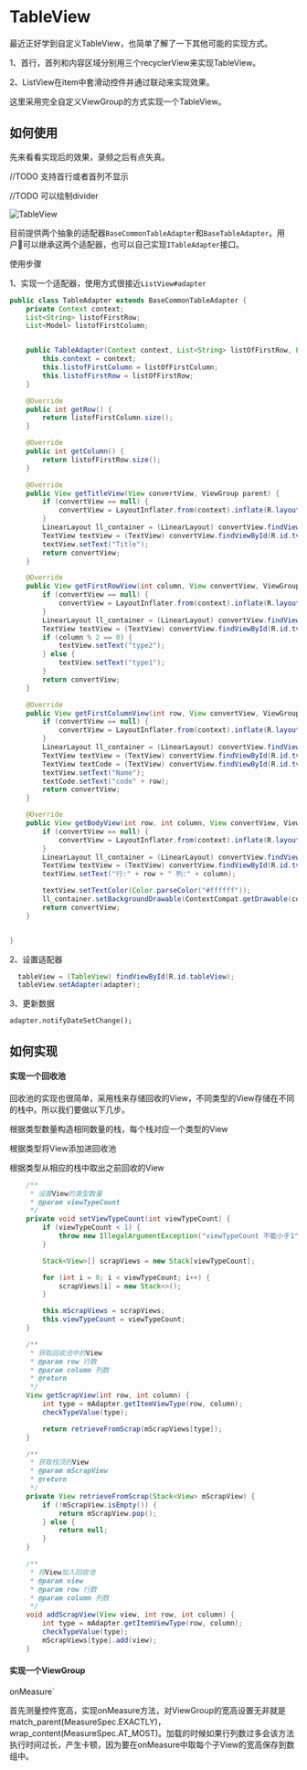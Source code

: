 # TableView

最近正好学到自定义TableView，也简单了解了一下其他可能的实现方式。

1、首行，首列和内容区域分别用三个recyclerView来实现TableView。

2、ListView在item中套滑动控件并通过联动来实现效果。

这里采用完全自定义ViewGroup的方式实现一个TableView。

## 如何使用

先来看看实现后的效果，录频之后有点失真。

//TODO 支持首行或者首列不显示

//TODO 可以绘制divider

![TableView](https://raw.githubusercontent.com/lhc20040808/Pictures/master/res/图片/table_view_gif.gif)



目前提供两个抽象的适配器`BaseCommonTableAdapter`和`BaseTableAdapter`。用户可以继承这两个适配器，也可以自己实现`ITableAdapter`接口。

使用步骤

1、实现一个适配器，使用方式很接近`ListView#adapter`

```java
public class TableAdapter extends BaseCommonTableAdapter {
    private Context context;
    List<String> listofFirstRow;
    List<Model> listofFirstColumn;


    public TableAdapter(Context context, List<String> listOfFirstRow, List<Model> listOfFirstColumn) {
        this.context = context;
        this.listofFirstColumn = listOfFirstColumn;
        this.listofFirstRow = listOfFirstRow;
    }

    @Override
    public int getRow() {
        return listofFirstColumn.size();
    }

    @Override
    public int getColumn() {
        return listofFirstRow.size();
    }

    @Override
    public View getTitleView(View convertView, ViewGroup parent) {
        if (convertView == null) {
            convertView = LayoutInflater.from(context).inflate(R.layout.item_title, parent, false);
        }
        LinearLayout ll_container = (LinearLayout) convertView.findViewById(R.id.ll_container);
        TextView textView = (TextView) convertView.findViewById(R.id.tv_content);
        textView.setText("Title");
        return convertView;
    }

    @Override
    public View getFirstRowView(int column, View convertView, ViewGroup parent) {
        if (convertView == null) {
            convertView = LayoutInflater.from(context).inflate(R.layout.item_table_first_row, parent, false);
        }
        LinearLayout ll_container = (LinearLayout) convertView.findViewById(R.id.ll_container);
        TextView textView = (TextView) convertView.findViewById(R.id.tv_content);
        if (column % 2 == 0) {
            textView.setText("type2");
        } else {
            textView.setText("type1");
        }
        return convertView;
    }

    @Override
    public View getFirstColumnView(int row, View convertView, ViewGroup parent) {
        if (convertView == null) {
            convertView = LayoutInflater.from(context).inflate(R.layout.item_table_first_column, parent, false);
        }
        LinearLayout ll_container = (LinearLayout) convertView.findViewById(R.id.ll_container);
        TextView textView = (TextView) convertView.findViewById(R.id.tv_content);
        TextView textCode = (TextView) convertView.findViewById(R.id.tv_code);
        textView.setText("Name");
        textCode.setText("code" + row);
        return convertView;
    }

    @Override
    public View getBodyView(int row, int column, View convertView, ViewGroup parent) {
        if (convertView == null) {
            convertView = LayoutInflater.from(context).inflate(R.layout.item_body, parent, false);
        }
        LinearLayout ll_container = (LinearLayout) convertView.findViewById(R.id.ll_container);
        TextView textView = (TextView) convertView.findViewById(R.id.tv_content);
        textView.setText("行:" + row + " 列:" + column);

        textView.setTextColor(Color.parseColor("#ffffff"));
        ll_container.setBackgroundDrawable(ContextCompat.getDrawable(context, R.drawable.table_bg));
        return convertView;
    }


}
```

2、设置适配器

```java
  tableView = (TableView) findViewById(R.id.tableView);
  tableView.setAdapter(adapter);
```

3、更新数据

```
adapter.notifyDateSetChange();
```



## 如何实现

#### 实现一个回收池

回收池的实现也很简单，采用栈来存储回收的View，不同类型的View存储在不同的栈中。所以我们要做以下几步。

根据类型数量构造相同数量的栈，每个栈对应一个类型的View

根据类型将View添加进回收池

根据类型从相应的栈中取出之前回收的View

```java
    /**
     * 设置View的类型数量
     * @param viewTypeCount
     */
    private void setViewTypeCount(int viewTypeCount) {
        if (viewTypeCount < 1) {
            throw new IllegalArgumentException("viewTypeCount 不能小于1");
        }

        Stack<View>[] scrapViews = new Stack[viewTypeCount];

        for (int i = 0; i < viewTypeCount; i++) {
            scrapViews[i] = new Stack<>();
        }

        this.mScrapViews = scrapViews;
        this.viewTypeCount = viewTypeCount;
    }

    /**
     * 获取回收池中的View
     * @param row 行数
     * @param column 列数
     * @return
     */
    View getScrapView(int row, int column) {
        int type = mAdapter.getItemViewType(row, column);
        checkTypeValue(type);

        return retrieveFromScrap(mScrapViews[type]);
    }

    /**
     * 获取栈顶的View
     * @param mScrapView
     * @return
     */
    private View retrieveFromScrap(Stack<View> mScrapView) {
        if (!mScrapView.isEmpty()) {
            return mScrapView.pop();
        } else {
            return null;
        }
    }

    /**
     * 将View加入回收池
     * @param view
     * @param row 行数
     * @param column 列数
     */
    void addScrapView(View view, int row, int column) {
        int type = mAdapter.getItemViewType(row, column);
        checkTypeValue(type);
        mScrapViews[type].add(view);
    }
```



#### 实现一个ViewGroup

onMeasure`

首先测量控件宽高，实现onMeasure方法，对ViewGroup的宽高设置无非就是match_parent(MeasureSpec.EXACTLY)，wrap_content(MeasureSpec.AT_MOST)。加载的时候如果行列数过多会该方法执行时间过长，产生卡顿，因为要在onMeasure中取每个子View的宽高保存到数组中。

